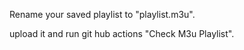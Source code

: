 Rename your saved playlist to "playlist.m3u".

upload it and run git hub actions "Check M3u Playlist".
